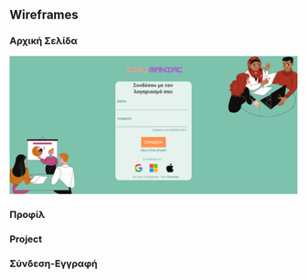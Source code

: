 ## Wireframes 

### Αρχική Σελίδα 
![alt text](https://github.com/spympr/Project-Management-Platform/blob/main/docs/wireframes/Σύνδεση.png)

### Προφίλ

### Project 

### Σύνδεση-Εγγραφή
